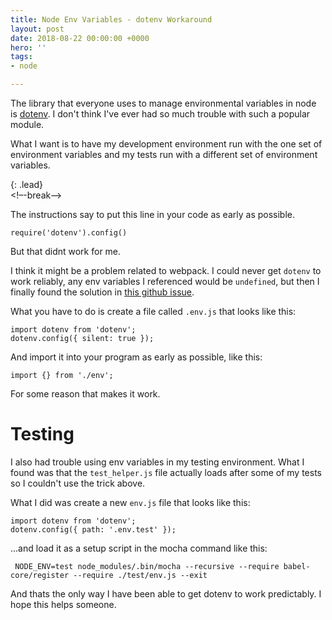 ```yaml
---
title: Node Env Variables - dotenv Workaround
layout: post
date: 2018-08-22 00:00:00 +0000
hero: ''
tags:
- node

---
```

The library that everyone uses to manage environmental variables in node is [dotenv](https://www.npmjs.com/package/dotenv "https://www.npmjs.com/package/dotenv"). I don't think I've ever had so much trouble with such a popular module.

What I want is to have my development environment run with the one set of environment variables and my tests run with a different set of environment variables.

{: .lead}  
<!–-break-–>

The instructions say to put this line in your code as early as possible.

    require('dotenv').config()

But that didnt work for me.

I think it might be a problem related to webpack. I could never get `dotenv` to work reliably, any env variables I referenced would be `undefined`, but then I finally found the solution in [this github issue](https://github.com/motdotla/dotenv/issues/133#issuecomment-255298822 "https://github.com/motdotla/dotenv/issues/133#issuecomment-255298822").

What you have to do is create a file called `.env.js` that looks like this:

    import dotenv from 'dotenv';
    dotenv.config({ silent: true });

And import it into your program as early as possible, like this:

    import {} from './env';

For some reason that makes it work.

# Testing

I also had trouble using env variables in my testing environment. What I found was that the `test_helper.js` file actually loads after some of my tests so I couldn't use the trick above.

What I did was create a new `env.js` file that looks like this:

    import dotenv from 'dotenv';
    dotenv.config({ path: '.env.test' });

...and load it as a setup script in the mocha command like this:

     NODE_ENV=test node_modules/.bin/mocha --recursive --require babel-core/register --require ./test/env.js --exit

And thats the only way I have been able to get dotenv to work predictably. I hope this helps someone.